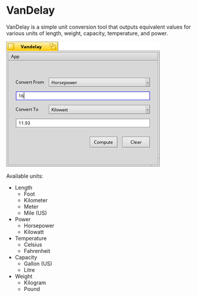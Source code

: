 # VanDelay

VanDelay is a simple unit conversion tool that outputs equivalent values for various units of length, weight, capacity, temperature, and power.

![Conversion Demonstration](Vandelay.png)

Available units:
* Length
    * Foot
    * Kilometer
    * Meter
    * Mile (US)
* Power
    * Horsepower
    * Kilowatt
* Temperature
    * Celsius
    * Fahrenheit
* Capacity
    * Gallon (US)
    * Litre
* Weight
    * Kilogram
    * Pound
